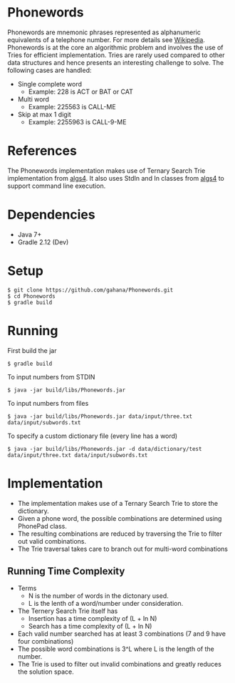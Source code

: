 # Phonewords
Phonewords are mnemonic phrases represented as alphanumeric equivalents of a telephone number.
For more details see [Wikipedia](https://en.wikipedia.org/wiki/Phoneword).
Phonewords is at the core an algorithmic problem and involves the use of Tries for efficient implementation. Tries are rarely used compared to other data structures and hence presents an interesting challenge to solve.
The following cases are handled:

- Single complete word
  + Example: 228 is ACT or BAT or CAT
- Multi word
  + Example: 225563 is CALL-ME
- Skip at max 1 digit
  + Example: 2255963 is CALL-9-ME

# References
The Phonewords implementation makes use of Ternary Search Trie implementation from [algs4](http://algs4.cs.princeton.edu/home/). 
It also uses StdIn and In classes from [algs4](http://algs4.cs.princeton.edu/home/) to support command line execution.

# Dependencies
- Java 7+
- Gradle 2.12 (Dev)

# Setup

```
$ git clone https://github.com/gahana/Phonewords.git
$ cd Phonewords
$ gradle build
```
# Running
First build the jar

```
$ gradle build
```
To input numbers from STDIN

```
$ java -jar build/libs/Phonewords.jar
```
To input numbers from files

```
$ java -jar build/libs/Phonewords.jar data/input/three.txt data/input/subwords.txt
```
To specify a custom dictionary file (every line has a word)

```
$ java -jar build/libs/Phonewords.jar -d data/dictionary/test data/input/three.txt data/input/subwords.txt
```

# Implementation
- The implementation makes use of a Ternary Search Trie to store the dictionary. 
- Given a phone word, the possible combinations are determined using PhonePad class. 
- The resulting combinations are reduced by traversing the Trie to filter out valid combinations.
- The Trie traversal takes care to branch out for multi-word combinations

## Running Time Complexity
- Terms
  + N is the number of words in the dictonary used.
  + L is the lenth of a word/number under consideration.
- The Ternery Search Trie itself has 
  + Insertion has a time complexity of (L + ln N)
  + Search has a time complexity of (L + ln N)
- Each valid number searched has at least 3 combinations (7 and 9 have four combinations)
- The possible word combinations is 3^L where L is the length of the number.
- The Trie is used to filter out invalid combinations and greatly reduces the solution space.

